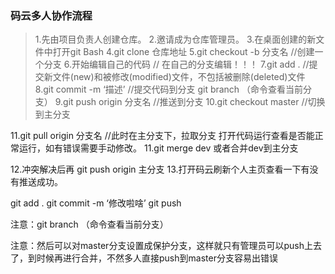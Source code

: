 ### 码云多人协作流程
>1.先由项目负责人创建仓库。
2.邀请成为仓库管理员。
3.在桌面创建的新文件中打开git Bash
4.git clone 仓库地址
5.git checkout -b 分支名 //创建一个分支
6.开始编辑自己的代码 // 在自己的分支编辑！！！
7.git add . //提交新文件(new)和被修改(modified)文件，不包括被删除(deleted)文件
8.git commit -m ‘描述’ //提交代码到分支
  git branch  （命令查看当前分支）
9.git push origin 分支名 //推送到分支
10.git checkout master //切换到主分支

11.git pull origin 分支名 //此时在主分支下，拉取分支  打开代码运行查看是否能正常运行，如有错误需要手动修改。
11.git merge dev 或者合并dev到主分支


12.冲突解决后再 git push origin 主分支
13.打开码云刷新个人主页查看一下有没有推送成功。


git add .
git commit -m ‘修改啦啥’
git push

注意：git branch  （命令查看当前分支）

注意：然后可以对master分支设置成保护分支，这样就只有管理员可以push上去了，到时候再进行合并，不然多人直接push到master分支容易出错误